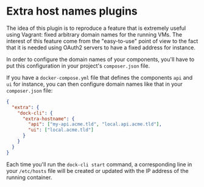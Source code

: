 # Extra host names plugins

The idea of this plugin is to reproduce a feature that is extremely useful using Vagrant: fixed arbitrary domain names
for the running VMs. The interest of this feature come from the "easy-to-use" point of view to the fact that it is
needed using OAuth2 servers to have a fixed address for instance.

In order to configure the domain names of your components, you'll have to put this configuration in your project's
`composer.json` file.

If you have a `docker-compose.yml` file that defines the components `api` and `ui` for instance, you can then configure
domain names like that in your `composer.json` file:

```json
{
  "extra": {
    "dock-cli": {
      "extra-hostname": {
        "api": ["my-api.acme.tld", "local.api.acme.tld"],
        "ui": ["local.acme.tld"]
      }
    }
  }
}
```

Each time you'll run the `dock-cli start` command, a corresponding line in your `/etc/hosts` file will be created or
updated with the IP address of the running container.
